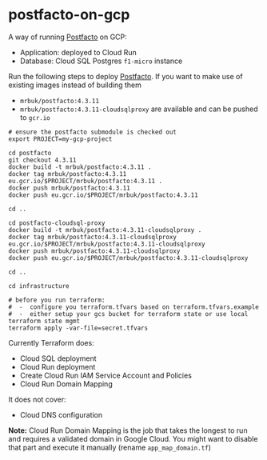# postfacto-on-gcp

A way of running [Postfacto](https://github.com/pivotal/postfacto) on GCP: 
 * Application: deployed to Cloud Run
 * Database: Cloud SQL Postgres `f1-micro` instance

Run the following steps to deploy [Postfacto](https://github.com/pivotal/postfacto). 
If you want to make use of existing images instead of building them
- `mrbuk/postfacto:4.3.11`
- `mrbuk/postfacto:4.3.11-cloudsqlproxy`
are available and can be pushed to `gcr.io`

```
# ensure the postfacto submodule is checked out
export PROJECT=my-gcp-project

cd postfacto
git checkout 4.3.11
docker build -t mrbuk/postfacto:4.3.11 .
docker tag mrbuk/postfacto:4.3.11 eu.gcr.io/$PROJECT/mrbuk/postfacto:4.3.11 .
docker push mrbuk/postfacto:4.3.11
docker push eu.gcr.io/$PROJECT/mrbuk/postfacto:4.3.11

cd ..

cd postfacto-cloudsql-proxy
docker build -t mrbuk/postfacto:4.3.11-cloudsqlproxy .
docker tag mrbuk/postfacto:4.3.11-cloudsqlproxy eu.gcr.io/$PROJECT/mrbuk/postfacto:4.3.11-cloudsqlproxy
docker push mrbuk/postfacto:4.3.11-cloudsqlproxy
docker push eu.gcr.io/$PROJECT/mrbuk/postfacto:4.3.11-cloudsqlproxy

cd ..

cd infrastructure

# before you run terraform:
#  -  configure you terraform.tfvars based on terraform.tfvars.example
#  -  either setup your gcs bucket for terraform state or use local terraform state mgmt
terraform apply -var-file=secret.tfvars
```

Currently Terraform does:
- Cloud SQL deployment
- Cloud Run deployment
- Create Cloud Run IAM Service Account and Policies
- Cloud Run Domain Mapping

It does not cover:
- Cloud DNS configuration

**Note:** Cloud Run Domain Mapping is the job that takes the longest
to run and requires a validated domain in Google Cloud. You might want
to disable that part and execute it manually (rename `app_map_domain.tf`)